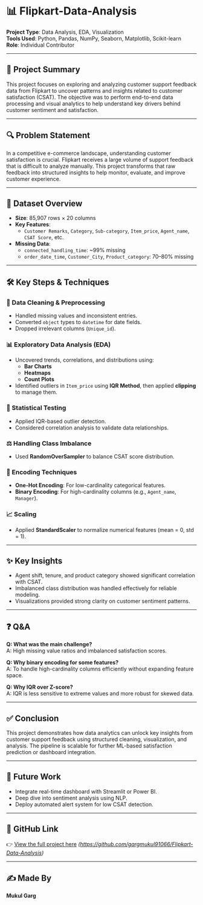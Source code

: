 # 📊 Flipkart-Data-Analysis

**Project Type**: Data Analysis, EDA, Visualization  
**Tools Used**: Python, Pandas, NumPy, Seaborn, Matplotlib, Scikit-learn  
**Role**: Individual Contributor

---

## 🧾 Project Summary

This project focuses on exploring and analyzing customer support feedback data from Flipkart to uncover patterns and insights related to customer satisfaction (CSAT). The objective was to perform end-to-end data processing and visual analytics to help understand key drivers behind customer sentiment and satisfaction.

---

## 🔍 Problem Statement

In a competitive e-commerce landscape, understanding customer satisfaction is crucial. Flipkart receives a large volume of support feedback that is difficult to analyze manually. This project transforms that raw feedback into structured insights to help monitor, evaluate, and improve customer experience.

---

## 📂 Dataset Overview

- **Size**: 85,907 rows × 20 columns  
- **Key Features**:  
  - `Customer Remarks`, `Category`, `Sub-category`, `Item_price`, `Agent_name`, `CSAT Score`, etc.
- **Missing Data**:  
  - `connected_handling_time`: ~99% missing  
  - `order_date_time`, `Customer_City`, `Product_category`: 70–80% missing  

---

## 🛠️ Key Steps & Techniques

### 🔧 Data Cleaning & Preprocessing
- Handled missing values and inconsistent entries.
- Converted `object` types to `datetime` for date fields.
- Dropped irrelevant columns (`Unique_id`).

### 📊 Exploratory Data Analysis (EDA)
- Uncovered trends, correlations, and distributions using:
  - **Bar Charts**
  - **Heatmaps**
  - **Count Plots**
- Identified outliers in `Item_price` using **IQR Method**, then applied **clipping** to manage them.

### 🧪 Statistical Testing
- Applied IQR-based outlier detection.
- Considered correlation analysis to validate data relationships.

### ⚖️ Handling Class Imbalance
- Used **RandomOverSampler** to balance CSAT score distribution.

### 🔐 Encoding Techniques
- **One-Hot Encoding**: For low-cardinality categorical features.  
- **Binary Encoding**: For high-cardinality columns (e.g., `Agent_name`, `Manager`).

### 📈 Scaling
- Applied **StandardScaler** to normalize numerical features (mean = 0, std = 1).

---

## ✨ Key Insights
- Agent shift, tenure, and product category showed significant correlation with CSAT.
- Imbalanced class distribution was handled effectively for reliable modeling.
- Visualizations provided strong clarity on customer sentiment patterns.

---

## ❓ Q&A

**Q: What was the main challenge?**  
A: High missing value ratios and imbalanced satisfaction scores.

**Q: Why binary encoding for some features?**  
A: To handle high-cardinality columns efficiently without expanding feature space.

**Q: Why IQR over Z-score?**  
A: IQR is less sensitive to extreme values and more robust for skewed data.

---

## ✅ Conclusion

This project demonstrates how data analytics can unlock key insights from customer support feedback using structured cleaning, visualization, and analysis. The pipeline is scalable for further ML-based satisfaction prediction or dashboard integration.

---

## 🚀 Future Work
- Integrate real-time dashboard with Streamlit or Power BI.
- Deep dive into sentiment analysis using NLP.
- Deploy automated alert system for low CSAT detection.

---

## 📎 GitHub Link

👉 [View the full project here](#) *(https://github.com/gargmukul91066/Flipkart-Data-Analysis)*

---

## ✍️ Made By

**Mukul Garg**  

